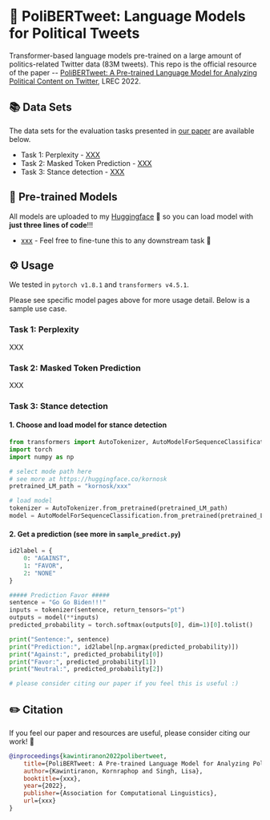 # 🎊 PoliBERTweet: Language Models for Political Tweets
Transformer-based language models pre-trained on a large amount of politics-related Twitter data (83M tweets). This repo is the official resource of the paper -- [PoliBERTweet: A Pre-trained Language Model for Analyzing Political Content on Twitter](XXX), LREC 2022.

## 📚 Data Sets
The data sets for the evaluation tasks presented in [our paper](XXX) are available below.

- Task 1: Perplexity - [XXX](XXX)
- Task 2: Masked Token Prediction - [XXX](XXX)
- Task 3: Stance detection - [XXX](XXX)

## 🚀 Pre-trained Models

All models are uploaded to my [Huggingface](https://huggingface.co/kornosk) 🤗 so you can load model with **just three lines of code**!!!

- [xxx](https://huggingface.co/kornosk/xxx) - Feel free to fine-tune this to any downstream task 🎯

## ⚙️ Usage

We tested in `pytorch v1.8.1` and `transformers v4.5.1`.

Please see specific model pages above for more usage detail. Below is a sample use case.

### Task 1: Perplexity
XXX

### Task 2: Masked Token Prediction
XXX

### Task 3: Stance detection

#### 1. Choose and load model for stance detection

```python
from transformers import AutoTokenizer, AutoModelForSequenceClassification
import torch
import numpy as np

# select mode path here
# see more at https://huggingface.co/kornosk
pretrained_LM_path = "kornosk/xxx"

# load model
tokenizer = AutoTokenizer.from_pretrained(pretrained_LM_path)
model = AutoModelForSequenceClassification.from_pretrained(pretrained_LM_path)
```

#### 2. Get a prediction (see more in `sample_predict.py`)
```python
id2label = {
    0: "AGAINST",
    1: "FAVOR",
    2: "NONE"
}

##### Prediction Favor #####
sentence = "Go Go Biden!!!"
inputs = tokenizer(sentence, return_tensors="pt")
outputs = model(**inputs)
predicted_probability = torch.softmax(outputs[0], dim=1)[0].tolist()

print("Sentence:", sentence)
print("Prediction:", id2label[np.argmax(predicted_probability)])
print("Against:", predicted_probability[0])
print("Favor:", predicted_probability[1])
print("Neutral:", predicted_probability[2])

# please consider citing our paper if you feel this is useful :)
```

## ✏️ Citation
If you feel our paper and resources are useful, please consider citing our work! 🙏
```bibtex
@inproceedings{kawintiranon2022polibertweet,
    title={PoliBERTweet: A Pre-trained Language Model for Analyzing Political Content on Twitter},
    author={Kawintiranon, Kornraphop and Singh, Lisa},
    booktitle={xxx},
    year={2022},
    publisher={Association for Computational Linguistics},
    url={xxx}
}
```
